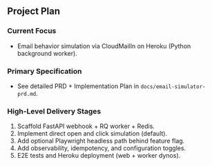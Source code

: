 ## Project Plan

### Current Focus
- Email behavior simulation via CloudMailIn on Heroku (Python background worker).

### Primary Specification
- See detailed PRD + Implementation Plan in `docs/email-simulator-prd.md`.

### High-Level Delivery Stages
1. Scaffold FastAPI webhook + RQ worker + Redis.
2. Implement direct open and click simulation (default).
3. Add optional Playwright headless path behind feature flag.
4. Add observability, idempotency, and configuration toggles.
5. E2E tests and Heroku deployment (web + worker dynos).
